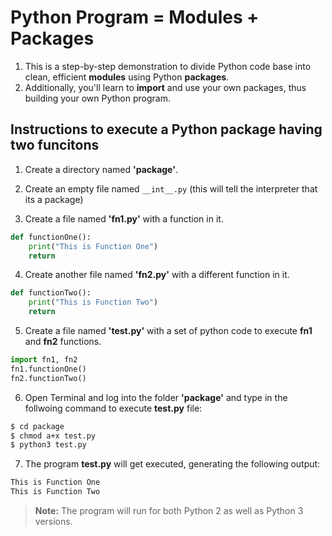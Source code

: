 Python Program = Modules + Packages
====

  1. This is a step-by-step demonstration to divide Python code base into clean, efficient __modules__ using Python __packages__.
  2. Additionally, you'll learn to __import__ and use your own packages, thus building your own Python program.

## Instructions to execute a Python package having two funcitons

1. Create a directory named __'package'__.

2. Create an empty file named ```__int__.py``` (this will tell the interpreter that its a package)

3. Create a file named __'fn1.py'__ with a function in it.

```python
def functionOne():
    print("This is Function One")
    return
```

4. Create another file named __'fn2.py'__ with a different function in it.

```python
def functionTwo():
    print("This is Function Two")
    return
```

5. Create a file named __'test.py'__ with a set of python code to execute __fn1__ and __fn2__ functions.

```python
import fn1, fn2
fn1.functionOne()
fn2.functionTwo()
```

6. Open Terminal and log into the folder __'package'__ and type in the follwoing command to execute __test.py__ file:

```bash
$ cd package
$ chmod a+x test.py
$ python3 test.py
```

7. The program __test.py__ will get executed, generating the following output:

```bash
This is Function One
This is Function Two
```
> **Note:** The program will run for both Python 2 as well as Python 3 versions.
